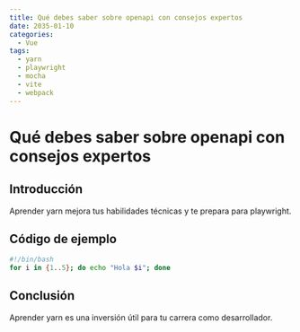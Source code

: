 ```yaml
---
title: Qué debes saber sobre openapi con consejos expertos
date: 2035-01-10
categories:
  - Vue
tags:
  - yarn
  - playwright
  - mocha
  - vite
  - webpack
---
```


# Qué debes saber sobre openapi con consejos expertos

## Introducción

Aprender yarn mejora tus habilidades técnicas y te prepara para playwright.

## Código de ejemplo

```bash
#!/bin/bash
for i in {1..5}; do echo "Hola $i"; done
```

## Conclusión

Aprender yarn es una inversión útil para tu carrera como desarrollador.